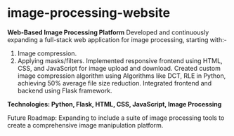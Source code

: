 # image-processing-website
<b>Web-Based Image Processing Platform</b>
Developed and continuously expanding a full-stack web application for image processing, starting with:-
  1. Image compression.
  2. Applying masks/filters.
Implemented responsive frontend using HTML, CSS, and JavaScript for image upload and download.
Created custom image compression algorithm using Algorithms like DCT, RLE in Python, achieving 50% average file size reduction.
Integrated frontend and backend using Flask framework.

<b>Technologies: Python, Flask, HTML, CSS, JavaScript, Image Processing</b>

Future Roadmap: Expanding to include a suite of image processing tools to create a comprehensive image manipulation platform.